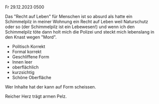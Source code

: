Fr 29.12.2023 0500

Das "Recht auf Leben" für Menschen
ist so absurd
als hatte ein Schimmelpilz
in meiner Wohnung
ein Recht auf Leben
weil Naturschutz oder so
(der Schimmelpilz ist ein Lebewesen!)
und wenn ich den Schimmelpilz töte
dann holt mich die Polizei
und steckt mich
lebenslang in den Knast wegen "Mord".

- Politisch Korrekt
- Formal korrekt
- Geschliffene Form
- Innen leer
- oberflächlich
- kurzsichtig
- Schöne Oberfläche

Wer Inhalte hat
der kann auf Form scheissen.

Reicher Herz
trägt armen Pelz.